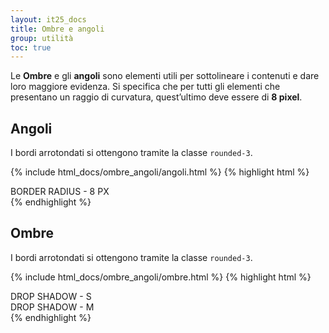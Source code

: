 ```yaml
---
layout: it25_docs
title: Ombre e angoli
group: utilità
toc: true
---
```


Le **Ombre** e gli **angoli** sono elementi utili per sottolineare i contenuti e dare loro maggiore evidenza. Si specifica che per tutti gli elementi che presentano un raggio di curvatura, quest’ultimo deve essere di **8 pixel**.

## Angoli

I bordi arrotondati si ottengono tramite la classe `rounded-3`.

{% include html_docs/ombre_angoli/angoli.html %}
{% highlight html %}

<div class="rounded-3 border-custom p-2">
<span class="align-middle fw-semibold">BORDER RADIUS - 8 PX</span>
</div>
{% endhighlight %}

## Ombre

I bordi arrotondati si ottengono tramite la classe `rounded-3`.

{% include html_docs/ombre_angoli/ombre.html %}
{% highlight html %}

<div class="d-flex align-items-start flex-column mb-3">
    <div class="p-2">
      <div class="rounded-3 border-custom p-2 shadow-sm">
        <span class="align-middle fw-semibold">DROP SHADOW - S</span>
      </div>
    </div>
    <div class="p-2">
      <div class="rounded-3 border-custom p-2 shadow">
        <span class="align-middle fw-semibold">DROP SHADOW - M</span>
      </div>
    </div>
  </div>
{% endhighlight %}
